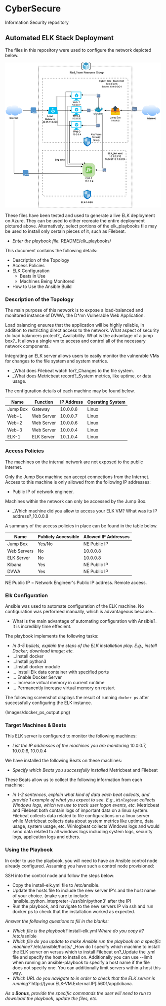 # CyberSecure
Information Security repository
## Automated ELK Stack Deployment

The files in this repository were used to configure the network depicted below.

![RedTeam_Network_Diagram](https://github.com/Nbettis1/CyberSecure/blob/master/Diagrams/RedTeam_Network_Diagram.png)


These files have been tested and used to generate a live ELK deployment on Azure. They can be used to either recreate the entire deployment pictured above. Alternatively, select portions of the elk_playbooks file may be used to install only certain pieces of it, such as Filebeat.

  - _Enter the playbook file._ README/elk_playbooks/ 

This document contains the following details:
- Description of the Topology
- Access Policies
- ELK Configuration
  - Beats in Use
  - Machines Being Monitored
- How to Use the Ansible Build


### Description of the Topology

The main purpose of this network is to expose a load-balanced and monitored instance of DVWA, the D*mn Vulnerable Web Application.

Load balancing ensures that the application will be highly reliable, in addition to restricting direct access to the network.
What aspect of security do load balancers protect?_ Availability. 
What is the advantage of a jump box?_ It allows a single vm to access and control all of the necessary network components.

Integrating an ELK server allows users to easily monitor the vulnerable VMs for changes to the file system and system metrics.
- _What does Filebeat watch for?_Changes to the file system.
- _What does Metricbeat record?_System metrics, like uptime, or data usage.

The configuration details of each machine may be found below.

| Name     | Function   | IP Address | Operating System |
|----------|------------|------------|------------------|
| Jump Box | Gateway    | 10.0.0.8   | Linux            |
| Web-1    | Web Server | 10.0.0.7   | Linux            |
| Web-2    | Web Server | 10.0.0.6   | Linux            |
| Web-3    | Web Server | 10.0.0.4   | Linux            |
| ELK-1    | ELK Server | 10.1.0.4   | Linux            |

### Access Policies

The machines on the internal network are not exposed to the public Internet. 

Only the Jump Box machine can accept connections from the Internet. Access to this machine is only allowed from the following IP addresses:
- Public IP of network engineer.

Machines within the network can only be accessed by the Jump Box.
- _Which machine did you allow to access your ELK VM? What was its IP address?_10.0.0.8 

A summary of the access policies in place can be found in the table below.

| Name        | Publicly Accessible | Allowed IP Addresses |
|-------------|---------------------|----------------------|
| Jump Box    | Yes/No              | NE Public IP         |
| Web Servers | No                  | 10.0.0.8             |
| ELK Server  | No                  | 10.0.0.8             |
| Kibana      | Yes                 | NE Public IP         |
| DVWA        | Yes                 | NE Public IP         |

NE Public IP = Network Engineer's Public IP address. Remote access.

### Elk Configuration

Ansible was used to automate configuration of the ELK machine. No configuration was performed manually, which is advantageous because...
- What is the main advantage of automating configuration with Ansible?_ It is incredibly time effecient.

The playbook implements the following tasks:
- _In 3-5 bullets, explain the steps of the ELK installation play. E.g., install Docker; download image; etc._
- ...Install docker
- ...Install python3
- ...Install docker module
- ... Install Elk data container with specified ports
- ... Enable Docker Server
- ... Increase virtual memory in current runtime
- ... Permanently increase virtual memory on restart

The following screenshot displays the result of running `docker ps` after successfully configuring the ELK instance.

(Images/docker_ps_output.png)

### Target Machines & Beats
This ELK server is configured to monitor the following machines:
- _List the IP addresses of the machines you are monitoring_ 10.0.0.7, 10.0.0.6, 10.0.0.4

We have installed the following Beats on these machines:
- _Specify which Beats you successfully installed_ Metricbeat and Filebeat

These Beats allow us to collect the following information from each machine:
- _In 1-2 sentences, explain what kind of data each beat collects, and provide 1 example of what you expect to see. E.g., `Winlogbeat` collects Windows logs, which we use to track user logon events, etc._ Metricbeat and Filebeat both contain logs of important data on a linux system. Filebeat collects data related to file configurations on a linux server while Metricbeat collects data about system metrics like uptime, data usage, system usage, etc. Winlogbeat collects Windows logs and would send data related to all windows logs including system logs, security logs, application logs and others. 

### Using the Playbook
In order to use the playbook, you will need to have an Ansible control node already configured. Assuming you have such a control node provisioned: 

SSH into the control node and follow the steps below:
- Copy the install-elk.yml file to /etc/ansible.
- Update the hosts file to include the new server IP's and the host name of your choice. (make sure to include 'ansible_python_interpreter=/usr/bin/python3' after the IP)
- Run the playbook, and navigate to the new servers IP via ssh and run docker ps to check that the installation worked as expected.

_Answer the following questions to fill in the blanks:_
- _Which file is the playbook?_ install-elk.yml _Where do you copy it?_ /etc/asnible
- _Which file do you update to make Ansible run the playbook on a specific machine?_ /etc/ansible/hosts/ _How do I specify which machine to install the ELK server on versus which to install Filebeat on?_Update the .yml file and specify the host to install on. Additionally you can use --limit when running an ansible-playbook to specify a host name if the file does not specify one. You can additionally limit servers within a host this way.
- _Which URL do you navigate to in order to check that the ELK server is running?_ http://[your.ELK-VM.External.IP]:5601/app/kibana.

_As a **Bonus**, provide the specific commands the user will need to run to download the playbook, update the files, etc._
